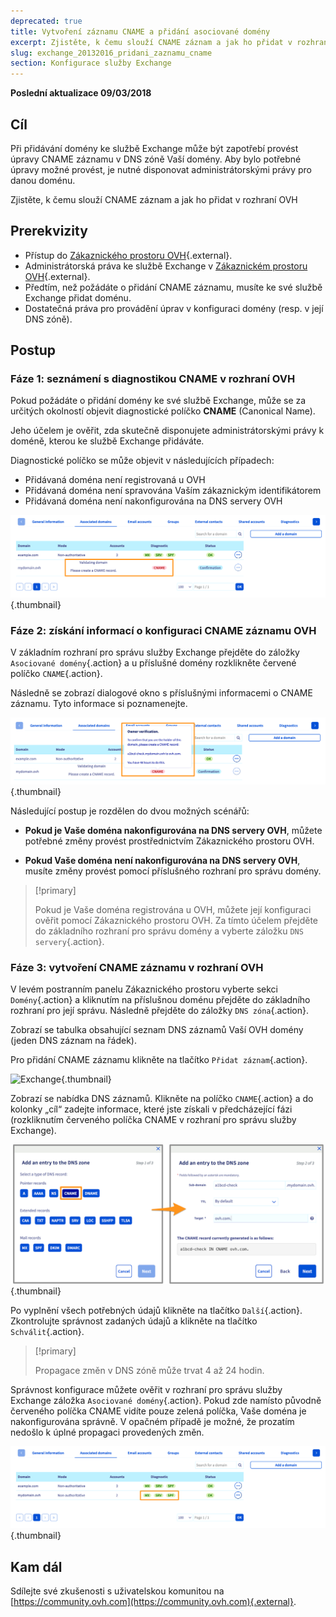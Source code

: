 ```yaml
---
deprecated: true
title: Vytvoření záznamu CNAME a přidání asociované domény
excerpt: Zjistěte, k čemu slouží CNAME záznam a jak ho přidat v rozhraní OVH
slug: exchange_20132016_pridani_zaznamu_cname
section: Konfigurace služby Exchange
---
```


**Poslední aktualizace 09/03/2018**

## Cíl

Při přidávání domény ke službě Exchange může být zapotřebí provést úpravy CNAME záznamu v DNS zóně Vaší domény. Aby bylo potřebné úpravy možné provést, je nutné disponovat administrátorskými právy pro danou doménu.

Zjistěte, k čemu slouží CNAME záznam a jak ho přidat v rozhraní OVH

## Prerekvizity

- Přístup do [Zákaznického prostoru OVH](https://www.ovh.com/auth/?action=gotomanager&from=https://www.ovh.ie/&ovhSubsidiary=ie){.external}.
- Administrátorská práva ke službě Exchange v [Zákaznickém prostoru OVH](https://www.ovh.com/auth/?action=gotomanager&from=https://www.ovh.ie/&ovhSubsidiary=ie){.external}.
- Předtím, než požádáte o přidání CNAME záznamu, musíte ke své službě Exchange přidat doménu.
- Dostatečná práva pro provádění úprav v konfiguraci domény (resp. v její DNS zóně).

## Postup

### Fáze 1: seznámení s diagnostikou CNAME v rozhraní OVH

Pokud požádáte o přidání domény ke své službě Exchange, může se za určitých okolností objevit diagnostické políčko **CNAME** (Canonical Name). 

Jeho účelem je ověřit, zda skutečně disponujete administrátorskými právy k doméně, kterou ke službě Exchange přidáváte.

Diagnostické políčko se může objevit v následujících případech:

- Přidávaná doména není registrovaná u OVH
- Přidávaná doména není spravována Vaším zákaznickým identifikátorem
- Přidávaná doména není nakonfigurována na DNS servery OVH

![Exchange](images/cname_exchange_diagnostic.png){.thumbnail}

### Fáze 2: získání informací o konfiguraci CNAME záznamu OVH

V základním rozhraní pro správu služby Exchange přejděte do záložky `Asociované domény`{.action} a u příslušné domény rozklikněte červené políčko `CNAME`{.action}.

Následně se zobrazí dialogové okno s příslušnými informacemi o CNAME záznamu. Tyto informace si poznamenejte.

![Exchange](images/cname_exchange_informations.png){.thumbnail}

Následující postup je rozdělen do dvou možných scénářů:

- **Pokud je Vaše doména nakonfigurována na DNS servery OVH**, můžete potřebné změny provést prostřednictvím Zákaznického prostoru OVH.

- **Pokud Vaše doména není nakonfigurována na DNS servery OVH**, musíte změny provést pomocí příslušného rozhraní pro správu domény.

> [!primary]
>
> Pokud je Vaše doména registrována u OVH, můžete její konfiguraci ověřit pomocí Zákaznického prostoru OVH. Za tímto účelem přejděte do základního rozhraní pro správu domény a vyberte záložku `DNS servery`{.action}.
>

### Fáze 3: vytvoření CNAME záznamu v rozhraní OVH

V levém postranním panelu Zákaznického prostoru vyberte sekci `Domény`{.action} a kliknutím na příslušnou doménu přejděte do základního rozhraní pro její správu. Následně přejděte do záložky `DNS zóna`{.action}.

Zobrazí se tabulka obsahující seznam DNS záznamů Vaší OVH domény (jeden DNS záznam na řádek).  

Pro přidání CNAME záznamu klikněte na tlačítko `Přidat záznam`{.action}.

![Exchange](images/cname_exchange_add_entry_step1.png){.thumbnail}

Zobrazí se nabídka DNS záznamů. Klikněte na políčko `CNAME`{.action} a do kolonky „cíl“ zadejte informace, které jste získali v předcházející fázi (rozkliknutím červeného políčka CNAME v rozhraní pro správu služby Exchange).

![Exchange](images/cname_add_entry_dns_zone.png){.thumbnail}

Po vyplnění všech potřebných údajů klikněte na tlačítko `Další`{.action}. Zkontrolujte správnost zadaných údajů a klikněte na tlačítko `Schválit`{.action}.

> [!primary]
>
> Propagace změn v DNS zóně může trvat 4 až 24 hodin.
>

Správnost konfigurace můžete ověřit v rozhraní pro správu služby Exchange záložka `Asociované domény`{.action}. Pokud zde namísto původně červeného políčka CNAME vidíte pouze zelená políčka, Vaše doména je nakonfigurována správně. V opačném případě je možné, že prozatím nedošlo k úplné propagaci provedených změn.

![Exchange](images/cname_exchange_diagnostic_green.png){.thumbnail}

## Kam dál

Sdílejte své zkušenosti s uživatelskou komunitou na [https://community.ovh.com](https://community.ovh.com){.external}.